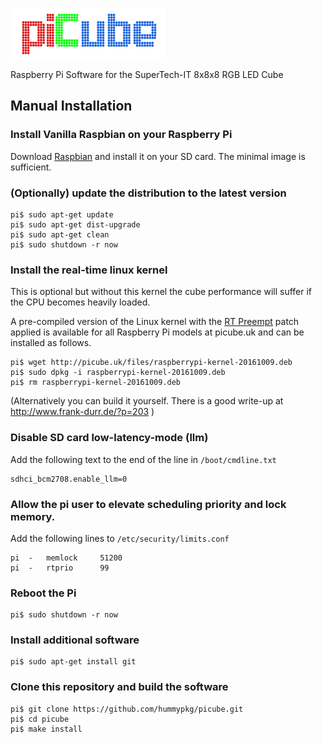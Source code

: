 ![piCube](/doc/piCube.png)

Raspberry Pi Software for the SuperTech-IT 8x8x8 RGB LED Cube

## Manual Installation

### Install Vanilla Raspbian on your Raspberry Pi

Download [Raspbian](https://www.raspberrypi.org/downloads/raspbian/)
and install it on your SD card. The minimal image is sufficient.

### (Optionally) update the distribution to the latest version

```console
pi$ sudo apt-get update
pi$ sudo apt-get dist-upgrade
pi$ sudo apt-get clean
pi$ sudo shutdown -r now
```

### Install the real-time linux kernel

This is optional but without this kernel the cube performance will suffer if
the CPU becomes heavily loaded.

A pre-compiled version of the Linux kernel with the
[RT Preempt](https://rt.wiki.kernel.org/index.php/Main_Page)
patch applied is available for all Raspberry Pi models at picube.uk and
can be installed as follows.

```console
pi$ wget http://picube.uk/files/raspberrypi-kernel-20161009.deb
pi$ sudo dpkg -i raspberrypi-kernel-20161009.deb
pi$ rm raspberrypi-kernel-20161009.deb
```

(Alternatively you can build it yourself. There is a good write-up at
http://www.frank-durr.de/?p=203 )

### Disable SD card low-latency-mode (llm)

Add the following text to the end of the line in `/boot/cmdline.txt`

```
sdhci_bcm2708.enable_llm=0
```

### Allow the pi user to elevate scheduling priority and lock memory.

Add the following lines to `/etc/security/limits.conf`

```
pi	-	memlock		51200
pi	-	rtprio		99
```

### Reboot the Pi

```console
pi$ sudo shutdown -r now
```

### Install additional software

```console
pi$ sudo apt-get install git
```

### Clone this repository and build the software

```console
pi$ git clone https://github.com/hummypkg/picube.git
pi$ cd picube
pi$ make install
```

